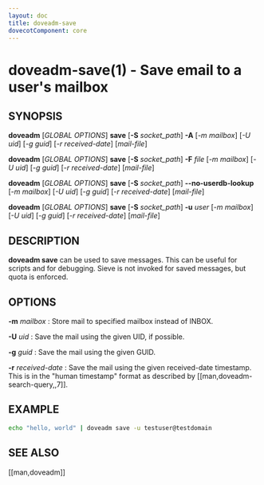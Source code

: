 ```yaml
---
layout: doc
title: doveadm-save
dovecotComponent: core
---
```


# doveadm-save(1) - Save email to a user's mailbox

## SYNOPSIS

**doveadm** [*GLOBAL OPTIONS*] **save**
  [**-S** *socket_path*]
  **-A**
  [*-m* *mailbox*]
  [*-U* *uid*]
  [*-g* *guid*]
  [*-r* *received-date*]
  [*mail-file*]

**doveadm** [*GLOBAL OPTIONS*] **save**
  [**-S** *socket_path*]
  **-F** *file*
  [*-m* *mailbox*]
  [*-U* *uid*]
  [*-g* *guid*]
  [*-r* *received-date*]
  [*mail-file*]

**doveadm** [*GLOBAL OPTIONS*] **save**
  [**-S** *socket_path*]
  **\-\-no-userdb-lookup**
  [*-m* *mailbox*]
  [*-U* *uid*]
  [*-g* *guid*]
  [*-r* *received-date*]
  [*mail-file*]

**doveadm** [*GLOBAL OPTIONS*] **save**
  [**-S** *socket_path*]
  **-u** *user*
  [*-m* *mailbox*]
  [*-U* *uid*]
  [*-g* *guid*]
  [*-r* *received-date*]
  [*mail-file*]

## DESCRIPTION

**doveadm save** can be used to save messages. This can be useful for
scripts and for debugging. Sieve is not invoked for saved messages, but
quota is enforced.

<!-- @include: include/global-options.inc -->

## OPTIONS

<!-- @include: include/option-A.inc -->

<!-- @include: include/option-F-file.inc -->

<!-- @include: include/option-no-userdb-lookup.inc -->

<!-- @include: include/option-S-socket.inc -->

<!-- @include: include/option-u-user.inc -->

**-m** *mailbox*
:   Store mail to specified mailbox instead of INBOX.

**-U** *uid*
:    Save the mail using the given UID, if possible.

**-g** *guid*
:    Save the mail using the given GUID.

**-r** *received-date*
:    Save the mail using the given received-date timestamp. This is in the
     "human timestamp" format as described by [[man,doveadm-search-query,,7]].

## EXAMPLE

```sh
echo "hello, world" | doveadm save -u testuser@testdomain
```

<!-- @include: include/reporting-bugs.inc -->

## SEE ALSO

[[man,doveadm]]
